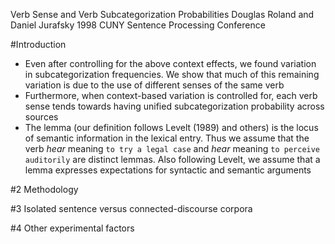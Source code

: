 Verb Sense and Verb Subcategorization Probabilities
Douglas Roland and Daniel Jurafsky
1998 CUNY Sentence Processing Conference

#Introduction

* Even after controlling for the above context effects, we found variation in
  subcategorization frequencies. We show that much of this remaining variation
  is due to the use of different senses of the same verb
* Furthermore, when context-based variation is controlled for, each verb sense
  tends towards having unified subcategorization probability across sources
* The lemma (our definition follows Levelt (1989) and others) is the locus of
  semantic information in the lexical entry. Thus we assume that the verb
  _hear_ meaning `to try a legal case` and _hear_ meaning `to perceive
  auditorily` are distinct lemmas. Also following Levelt, we assume that a
  lemma expresses expectations for syntactic and semantic arguments

#2 Methodology

#3 Isolated sentence versus connected-discourse corpora

#4 Other experimental factors
